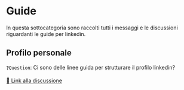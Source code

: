 # Guide
In questa sottocategoria sono raccolti tutti i messaggi e le discussioni riguardanti le guide per linkedin.

## Profilo personale
`❓Question`: Ci sono delle linee guida per strutturare il profilo linkedin?

[🔗 Link alla discussione](https://t.me/ptkdev_support_italian/575533/653786) 
